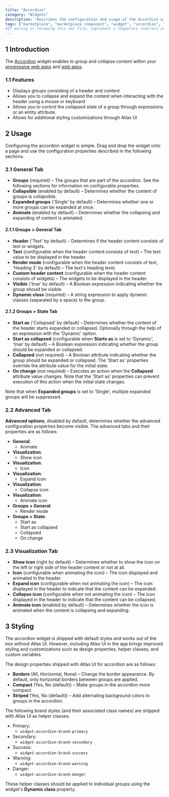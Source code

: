 ```yaml
---
title: "Accordion"
category: "Widgets"
description: "Describes the configuration and usage of the Accordion widget, which is available in the Mendix Marketplace."
tags: ["marketplace", "marketplace component", "widget", "accordion", "group box", "platform support"]
#If moving or renaming this doc file, implement a temporary redirect and let the respective team know they should update the URL in the product. See Mapping to Products for more details.
---
```


## 1 Introduction

The [Accordion](https://marketplace.mendix.com/link/component/117895) widget enables to group and collapse content within your [progressive web apps](/refguide/progressive-web-app) and [web apps](https://www.mendix.com/evaluation-guide/app-capabilities/web-apps/).

### 1.1 Features

* Displays groups consisting of a header and content
* Allows you to collapse and expand the content when interacting with the header using a mouse or keyboard
* Allows you to control the collapsed state of a group through expressions or an entity attribute.
* Allows for additional styling customizations through Atlas UI

## 2 Usage

Configuring the accordion widget is simple. Drag and drop the widget onto a page and use the configuration properties described in the following sections.

### 2.1 General Tab

* **Groups** (required) – The groups that are part of the accordion. See the following sections for information on configurable properties.
* **Collapsible** (enabled by default) – Determines whether the content of groups is collapsible.
* **Expanded groups** ('Single' by default) – Determines whether one or more groups can be expanded at once.
* **Animate** (enabled by default) – Determines whether the collapsing and expanding of content is animated.

#### 2.1.1 Groups > General Tab

* **Header** ('Text' by default) – Determines if the header content consists of text or widgets.
* **Text** (configurable when the header content consists of text) – The text value to be displayed in the header.
* **Render mode** (configurable when the header content consists of text, 'Heading 3' by default) – The text's heading level.
* **Custom header content** (configurable when the header content consists of widgets) – The widgets to be displayed in the header.
* **Visible** ('true' by default) – A Boolean expression indicating whether the group should be visible.
* **Dynamic class** (required) – A string expression to apply dynamic classes (separated by a space) to the group.

#### 2.1.2 Groups > State Tab

* **Start as** ('Collapsed' by default) – Determines whether the content of the header starts expanded or collapsed. Optionally through the help of an expression with the 'Dynamic' option. 
* **Start as collapsed** (configurable when **Starts as** is set to 'Dynamic', 'true' by default) – A Boolean expression indicating whether the group should be expanded or collapsed.
* **Collapsed** (not required) – A Boolean attribute indicating whether the group should be expanded or collapsed. The 'Start as' properties override the attribute value for the initial state.
* **On change** (not required) – Executes an action when the **Collapsed** attribute value changes. Note that the 'Start as' properties can prevent execution of this action when the initial state changes.

Note that when **Expanded groups** is set to 'Single', multiple expanded groups will be suppressed.

### 2.2 Advanced Tab

**Advanced options**, disabled by default, determines whether the advanced configuration properties become visible. The advanced tabs and their properties are as follows:

* **General**:
	* Animate
* **Visualization**:
	* Show icon
* **Visualization**:
	* Icon
* **Visualization**:
	* Expand icon
* **Visualization**:
	* Collapse icon 
* **Visualization**:
	* Animate icon
* **Groups > General**:
	* Render mode
* **Groups > State**:
	* Start as
	* Start as collapsed
	* Collapsed
	* On change

### 2.3 Visualization Tab

* **Show icon** (right by default) – Determines whether to show the icon on the left or right side of the header content or not at all.
* **Icon** (configurable when animating the icon) – The icon displayed and animated in the header.
* **Expand icon** (configurable when not animating the icon) – The icon displayed in the header to indicate that the content can be expanded.
* **Collapse icon** (configurable when not animating the icon) – The icon displayed in the header to indicate that the content can be collapsed.
* **Animate icon** (enabled by default) – Determines whether the icon is animated when the content is collapsing and expanding.

## 3 Styling

The accordion widget is shipped with default styles and works out of the box without Atlas UI. However, including Atlas UI in the app brings improved styling and customizations such as design properties, helper classes, and custom variables.

The design properties shipped with Atlas UI for accordion are as follows:

* **Borders** (All, Horizontal, None) – Change the border appearance. By default, only horizontal borders between groups are applied.
* **Compact** (Yes, No (default)) – Make groups in the accordion more compact.
* **Striped** (Yes, No (default)) – Add alternating background colors to groups in the accordion.

The following brand styles (and their associated class names) are shipped with Atlas UI as helper classes:

* Primary:
	* `widget-accordion-brand-primary`
* Secondary:
	* `widget-accordion-brand-secondary`
* Success:
	* `widget-accordion-brand-success`
* Warning:
	* `widget-accordion-brand-warning`
* Danger:
	* `widget-accordion-brand-danger`

These helper classes should be applied to individual groups using the widget's **Dynamic class** property.
